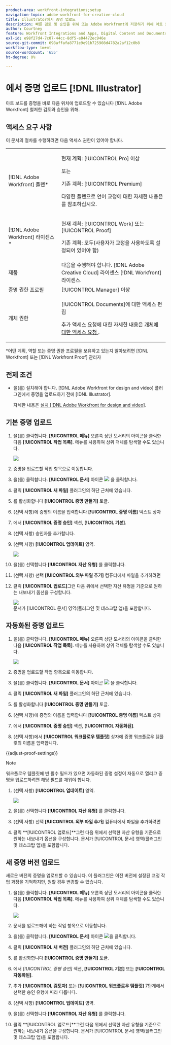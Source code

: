 ```yaml
---
product-area: workfront-integrations;setup
navigation-topic: adobe-workfront-for-creative-cloud
title: Illustrator에서 증명 업로드
description: 빠른 검토 및 승인을 위해 또는 Adobe Workfront에 저장하기 위해 아트 보드를 문서로 업로드할 수 있습니다.
author: Courtney
feature: Workfront Integrations and Apps, Digital Content and Documents
exl-id: e98f27d4-7c07-44cc-8df5-e04472ec946e
source-git-commit: 698affafa8771e9e91b725908d4782a2af12c0b8
workflow-type: tm+mt
source-wordcount: '655'
ht-degree: 0%

---
```


# 에서 증명 업로드 [!DNL Illustrator]

아트 보드를 증명을 바로 다음 위치에 업로드할 수 있습니다 [!DNL Adobe Workfront] 철저한 검토와 승인을 위해.

## 액세스 요구 사항

이 문서의 절차를 수행하려면 다음 액세스 권한이 있어야 합니다.

<table style="table-layout:auto"> 
 <col> 
 <col> 
 <tbody> 
 <tr> 
   <td role="rowheader">[!DNL Adobe Workfront] 플랜*</td> 
   <td> <p>현재 계획: [!UICONTROL Pro] 이상</p> <p>또는</p> <p>기존 계획: [!UICONTROL Premium]</p> <p>다양한 플랜으로 언어 교정에 대한 자세한 내용은 를 참조하십시오.</p> </td> 
  </tr> 
  <tr> 
   <td role="rowheader">[!DNL Adobe Workfront] 라이센스*</td> 
   <td> <p>현재 계획: [!UICONTROL Work] 또는 [!UICONTROL Proof]</p> <p>기존 계획: 모두(사용자가 교정을 사용하도록 설정되어 있어야 함)</p> </td> 
  </tr> 
  <tr> 
   <td role="rowheader">제품</td> 
   <td>다음을 수행해야 합니다. [!DNL Adobe Creative Cloud] 라이센스 [!DNL Workfront] 라이센스.</td> 
  </tr> 
  <tr> 
   <td role="rowheader">증명 권한 프로필 </td> 
   <td>[!UICONTROL Manager] 이상</td> 
  </tr> 
  <tr> 
   <td role="rowheader">개체 권한</td> 
   <td> <p>[!UICONTROL Documents]에 대한 액세스 편집</p> <p>추가 액세스 요청에 대한 자세한 내용은 <a href="../../workfront-basics/grant-and-request-access-to-objects/request-access.md" class="MCXref xref">개체에 대한 액세스 요청 </a>.</p> </td> 
  </tr> 
 </tbody> 
</table>

&#42;어떤 계획, 역할 또는 증명 권한 프로필을 보유하고 있는지 알아보려면 [!DNL Workfront] 또는 [!DNL Workfront Proof] 관리자

## 전제 조건

* 을(를) 설치해야 합니다. [!DNL Adobe Workfront for design and video] 플러그인에서 증명을 업로드하기 전에 [!DNL Illustrator].

   자세한 내용은 [설치 [!DNL Adobe Workfront for design and video]](/help/quicksilver/workfront-integrations-and-apps/adobe-workfront-for-creative-cloud/wf-install-cc.md).

## 기본 증명 업로드

1. 을(를) 클릭합니다. **[!UICONTROL 메뉴]** 오른쪽 상단 모서리의 아이콘을 클릭한 다음 **[!UICONTROL 작업 목록]**. 메뉴를 사용하여 상위 객체를 탐색할 수도 있습니다.

   ![](assets/go-back-to-work-list-350x314.png)

1. 증명을 업로드할 작업 항목으로 이동합니다.
1. 을(를) 클릭합니다. **[!UICONTROL 문서]** 아이콘 ![](assets/documents.png) 을 클릭합니다.
1. 클릭 **[!UICONTROL 새 파일]** 플러그인의 하단 근처에 있습니다.
1. 를 활성화합니다 **[!UICONTROL 증명 만들기]** 토글.
1. (선택 사항)에 증명의 이름을 입력합니다 **[!UICONTROL 증명 이름]** 텍스트 상자
1. 에서 **[!UICONTROL 증명 승인]** 섹션, **[!UICONTROL 기본]**.
1. (선택 사항) 승인자를 추가합니다.
1. (선택 사항) **[!UICONTROL 업데이트]** 영역.

   ![](assets/add-comment.png)

1. 을(를) 선택합니다 **[!UICONTROL 자산 유형]** 를 클릭합니다.

1. (선택 사항) 선택 **[!UICONTROL 외부 파일 추가]** 컴퓨터에서 파일을 추가하려면
1. 클릭 **[!UICONTROL 업로드]**&#x200B;그런 다음 위에서 선택한 자산 유형을 기준으로 원하는 내보내기 옵션을 구성합니다.

   ![](assets/plugin-files-350x307.png)\
   문서가 [!UICONTROL 문서] 영역(플러그인 및 데스크탑 앱)을 포함합니다.


## 자동화된 증명 업로드

1. 을(를) 클릭합니다. **[!UICONTROL 메뉴]** 오른쪽 상단 모서리의 아이콘을 클릭한 다음 **[!UICONTROL 작업 목록]**. 메뉴를 사용하여 상위 객체를 탐색할 수도 있습니다.

   ![](assets/go-back-to-work-list-350x314.png)

1. 증명을 업로드할 작업 항목으로 이동합니다.
1. 을(를) 클릭합니다. **[!UICONTROL 문서]** 아이콘 ![](assets/documents.png) 을 클릭합니다.

1. 클릭 **[!UICONTROL 새 파일]** 플러그인의 하단 근처에 있습니다.
1. 를 활성화합니다 **[!UICONTROL 증명 만들기]** 토글.
1. (선택 사항)에 증명의 이름을 입력합니다 **[!UICONTROL 증명 이름]** 텍스트 상자
1. 에서 **[!UICONTROL 증명 승인]** 섹션, **[!UICONTROL 자동화된]**.
1. (선택 사항)에서 **[!UICONTROL 워크플로우 템플릿]** 상자에 증명 워크플로우 템플릿의 이름을 입력합니다.

{{adjust-proof-settings}}

>[!NOTE]
>
> 워크플로우 템플릿에 빈 필수 필드가 있으면 자동화된 증명 설정이 자동으로 열리고 증명을 업로드하려면 해당 필드를 채워야 합니다.


1. (선택 사항) **[!UICONTROL 업데이트]** 영역.

   ![](assets/add-comment-automated-approval.png)

1. 을(를) 선택합니다 **[!UICONTROL 자산 유형]** 를 클릭합니다.
1. (선택 사항) 선택 **[!UICONTROL 외부 파일 추가]** 컴퓨터에서 파일을 추가하려면
1. 클릭 **[!UICONTROL 업로드]**그런 다음 위에서 선택한 자산 유형을 기준으로 원하는 내보내기 옵션을 구성합니다.
문서가 [!UICONTROL 문서] 영역(플러그인 및 데스크탑 앱)을 포함합니다.

## 새 증명 버전 업로드

새로운 버전의 증명을 업로드할 수 있습니다. 이 플러그인은 이전 버전에 설정된 교정 작업 과정을 기억하지만, 원할 경우 변경할 수 있습니다.

1. 을(를) 클릭합니다. **[!UICONTROL 메뉴]** 오른쪽 상단 모서리의 아이콘을 클릭한 다음 **[!UICONTROL 작업 목록]**. 메뉴를 사용하여 상위 객체를 탐색할 수도 있습니다.

   ![](assets/go-back-to-work-list-350x314.png)

1. 문서를 업로드해야 하는 작업 항목으로 이동합니다.
1. 을(를) 클릭합니다. **[!UICONTROL 문서]** 아이콘 ![](assets/documents.png)을 클릭합니다.

1. 클릭 **[!UICONTROL 새 버전]** 플러그인의 하단 근처에 있습니다.
1. 를 활성화합니다 **[!UICONTROL 증명 만들기]** 토글.

1. 에서 *[!UICONTROL *증명 승인]** 섹션, **[!UICONTROL 기본]** 또는 **[!UICONTROL 자동화된]**.

1. 추가 **[!UICONTROL 검토자]** 또는 **[!UICONTROL 워크플로우 템플릿]** 7단계에서 선택한 승인 유형에 따라 다릅니다.

1. (선택 사항) **[!UICONTROL 업데이트]** 영역.
1. 을(를) 선택합니다 **[!UICONTROL 자산 유형]** 를 클릭합니다.
1. 클릭 **[!UICONTROL 업로드]**그런 다음 위에서 선택한 자산 유형을 기준으로 원하는 내보내기 옵션을 구성합니다.
문서가 [!UICONTROL 문서] 영역(플러그인 및 데스크탑 앱)을 포함합니다.
